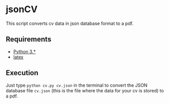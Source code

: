 # jsonCV

This script converts cv data in json database format to a pdf.

## Requirements

- [Python 3.\*](https://www.python.org)
- [latex](https://www.latex-project.org)

## Execution

Just type
`python cv.py cv.json`
in the terminal to convert the JSON database file `cv.json`
(this is the file where the data for your cv is stored)
to a pdf.
